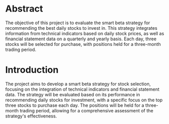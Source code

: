 # Abstract
The objective of this project is to evaluate the smart beta strategy for recommending the best daily stocks to invest in. This strategy integrates information from technical indicators based on daily stock prices, as well as financial statement data on a quarterly and yearly basis. Each day, three stocks will be selected for purchase, with positions held for a three-month trading period.

# Introduction
The project aims to develop a smart beta strategy for stock selection, focusing on the integration of technical indicators and financial statement data. The strategy will be evaluated based on its performance in recommending daily stocks for investment, with a specific focus on the top three stocks to purchase each day. The positions will be held for a three-month trading period, allowing for a comprehensive assessment of the strategy's effectiveness.